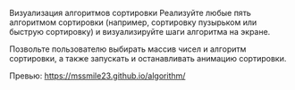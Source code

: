 Визуализация алгоритмов сортировки
Реализуйте любые пять алгоритмом сортировки (например, сортировку пузырьком или быструю сортировку) и визуализируйте шаги алгоритма на экране. 

Позвольте пользователю выбирать массив чисел и алгоритм сортировки, а также запускать и останавливать анимацию сортировки.

Превью: https://mssmile23.github.io/algorithm/
